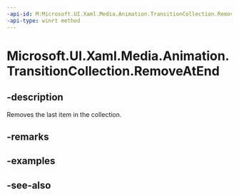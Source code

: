 ```yaml
---
-api-id: M:Microsoft.UI.Xaml.Media.Animation.TransitionCollection.RemoveAtEnd
-api-type: winrt method
---
```


<!-- Method syntax
public void RemoveAtEnd()
-->

# Microsoft.UI.Xaml.Media.Animation.TransitionCollection.RemoveAtEnd

## -description
Removes the last item in the collection.

## -remarks

## -examples

## -see-also
